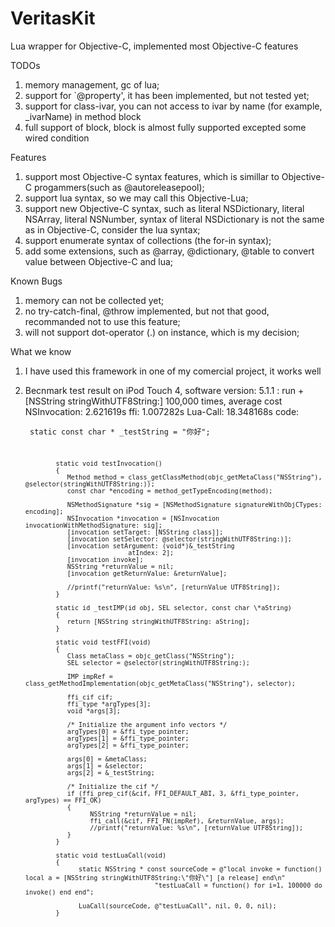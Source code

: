 VeritasKit
==========

Lua wrapper for Objective-C, implemented most Objective-C features


TODOs

1. memory management, gc of lua;
2. support for `@property', it has been implemented, but not tested yet;
3. support for class-ivar, you can not access to ivar by name (for example, _ivarName) in 
   method block
4. full support of block, block is almost fully supported excepted some wired condition

Features

1. support most Objective-C syntax features, which is simillar to Objective-C progammers(such as @autoreleasepool);
2. support lua syntax, so we may call this Objective-Lua;
3. support new Objective-C syntax, such as literal NSDictionary, literal NSArray, literal NSNumber,
   syntax of literal NSDictionary is not the same as in Objective-C, consider the lua syntax;
4. support enumerate syntax of collections (the for-in syntax);
5. add some extensions, such as @array, @dictionary, @table to convert value between Objective-C and lua;

Known Bugs

1. memory can not be collected yet;
2. no try-catch-final, @throw implemented, but not that good, recommanded not to use this feature;
3. will not support dot-operator (.) on instance, which is my decision;

What we know

1. I have used this framework in one of my comercial project, it works well
2. Becnmark test result on iPod Touch 4, software version: 5.1.1 :
      run +[NSString stringWithUTF8String:] 100,000 times, average cost
      NSInvocation: 2.621619s
               ffi: 1.007282s
          Lua-Call: 18.348168s
      code:
         <pre><code>
               static const char \* _testString = "你好";
                                  
               static void testInvocation()
               {
                  Method method = class_getClassMethod(objc_getMetaClass("NSString"), @selector(stringWithUTF8String:));
                  const char *encoding = method_getTypeEncoding(method);
    
                  NSMethodSignature *sig = [NSMethodSignature signatureWithObjCTypes: encoding];
                  NSInvocation *invocation = [NSInvocation invocationWithMethodSignature: sig];
                  [invocation setTarget: [NSString class]];
                  [invocation setSelector: @selector(stringWithUTF8String:)];
                  [invocation setArgument: (void*)&_testString
                                  atIndex: 2];
                  [invocation invoke];
                  NSString *returnValue = nil;
                  [invocation getReturnValue: &returnValue];
    
                  //printf("returnValue: %s\n", [returnValue UTF8String]);
               }

               static id _testIMP(id obj, SEL selector, const char \*aString)
               {
                  return [NSString stringWithUTF8String: aString];
               }

               static void testFFI(void)
               {
                  Class metaClass = objc_getClass("NSString");
                  SEL selector = @selector(stringWithUTF8String:);

                  IMP impRef = class_getMethodImplementation(objc_getMetaClass("NSString"), selector);
     
                  ffi_cif cif;
                  ffi_type *argTypes[3];
                  void *args[3];

                  /* Initialize the argument info vectors */
                  argTypes[0] = &ffi_type_pointer;
                  argTypes[1] = &ffi_type_pointer;
                  argTypes[2] = &ffi_type_pointer;
    
                  args[0] = &metaClass;
                  args[1] = &selector;
                  args[2] = &_testString;
      
                  /* Initialize the cif */
                  if (ffi_prep_cif(&cif, FFI_DEFAULT_ABI, 3, &ffi_type_pointer, argTypes) == FFI_OK)
                  {
                        NSString *returnValue = nil;
                        ffi_call(&cif, FFI_FN(impRef), &returnValue, args);
                        //printf("returnValue: %s\n", [returnValue UTF8String]);
                  }
               }

               static void testLuaCall(void)
               {
                     static NSString * const sourceCode = @"local invoke = function() local a = [NSString stringWithUTF8String:\"你好\"] [a release] end\n"
                                         "testLuaCall = function() for i=1, 100000 do invoke() end end";
    
                     LuaCall(sourceCode, @"testLuaCall", nil, 0, 0, nil);
               }
   </code></pre>